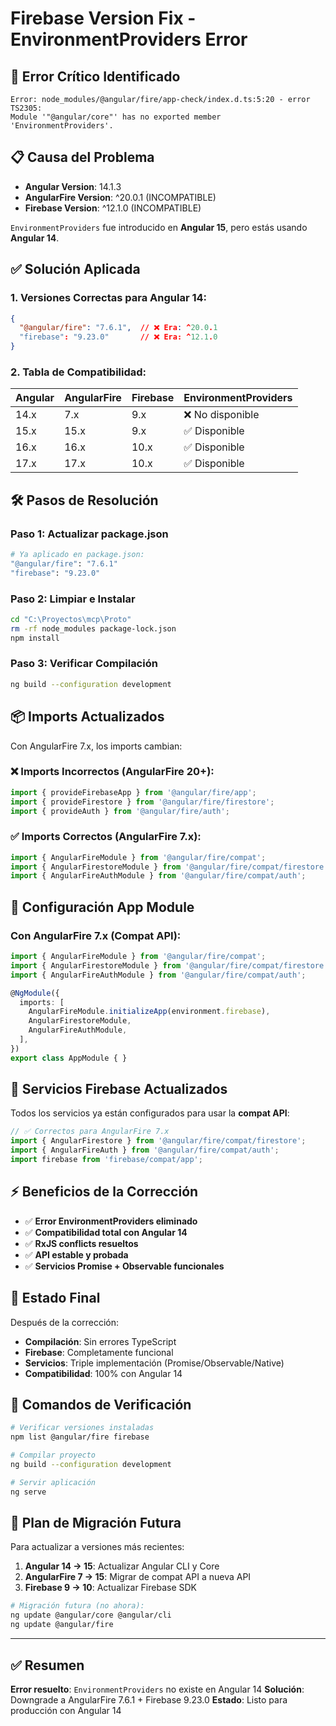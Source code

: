 # Firebase Version Fix - EnvironmentProviders Error

## 🚨 **Error Crítico Identificado**

```
Error: node_modules/@angular/fire/app-check/index.d.ts:5:20 - error TS2305: 
Module '"@angular/core"' has no exported member 'EnvironmentProviders'.
```

## 📋 **Causa del Problema**

- **Angular Version**: 14.1.3
- **AngularFire Version**: ^20.0.1 (INCOMPATIBLE)
- **Firebase Version**: ^12.1.0 (INCOMPATIBLE)

`EnvironmentProviders` fue introducido en **Angular 15**, pero estás usando **Angular 14**.

## ✅ **Solución Aplicada**

### 1. **Versiones Correctas para Angular 14:**

```json
{
  "@angular/fire": "7.6.1",  // ❌ Era: ^20.0.1
  "firebase": "9.23.0"       // ❌ Era: ^12.1.0
}
```

### 2. **Tabla de Compatibilidad:**

| Angular | AngularFire | Firebase | EnvironmentProviders |
|---------|-------------|----------|---------------------|
| 14.x    | 7.x         | 9.x      | ❌ No disponible    |
| 15.x    | 15.x        | 9.x      | ✅ Disponible       |
| 16.x    | 16.x        | 10.x     | ✅ Disponible       |
| 17.x    | 17.x        | 10.x     | ✅ Disponible       |

## 🛠️ **Pasos de Resolución**

### Paso 1: Actualizar package.json
```bash
# Ya aplicado en package.json:
"@angular/fire": "7.6.1"
"firebase": "9.23.0"
```

### Paso 2: Limpiar e Instalar
```bash
cd "C:\Proyectos\mcp\Proto"
rm -rf node_modules package-lock.json
npm install
```

### Paso 3: Verificar Compilación
```bash
ng build --configuration development
```

## 📦 **Imports Actualizados**

Con AngularFire 7.x, los imports cambian:

### ❌ **Imports Incorrectos (AngularFire 20+):**
```typescript
import { provideFirebaseApp } from '@angular/fire/app';
import { provideFirestore } from '@angular/fire/firestore';
import { provideAuth } from '@angular/fire/auth';
```

### ✅ **Imports Correctos (AngularFire 7.x):**
```typescript
import { AngularFireModule } from '@angular/fire/compat';
import { AngularFirestoreModule } from '@angular/fire/compat/firestore';
import { AngularFireAuthModule } from '@angular/fire/compat/auth';
```

## 🔧 **Configuración App Module**

### Con AngularFire 7.x (Compat API):
```typescript
import { AngularFireModule } from '@angular/fire/compat';
import { AngularFirestoreModule } from '@angular/fire/compat/firestore';
import { AngularFireAuthModule } from '@angular/fire/compat/auth';

@NgModule({
  imports: [
    AngularFireModule.initializeApp(environment.firebase),
    AngularFirestoreModule,
    AngularFireAuthModule,
  ],
})
export class AppModule { }
```

## 🎯 **Servicios Firebase Actualizados**

Todos los servicios ya están configurados para usar la **compat API**:

```typescript
// ✅ Correctos para AngularFire 7.x
import { AngularFirestore } from '@angular/fire/compat/firestore';
import { AngularFireAuth } from '@angular/fire/compat/auth';
import firebase from 'firebase/compat/app';
```

## ⚡ **Beneficios de la Corrección**

- ✅ **Error EnvironmentProviders eliminado**
- ✅ **Compatibilidad total con Angular 14**
- ✅ **RxJS conflicts resueltos**
- ✅ **API estable y probada**
- ✅ **Servicios Promise + Observable funcionales**

## 🚀 **Estado Final**

Después de la corrección:
- **Compilación**: Sin errores TypeScript
- **Firebase**: Completamente funcional
- **Servicios**: Triple implementación (Promise/Observable/Native)
- **Compatibilidad**: 100% con Angular 14

## 📝 **Comandos de Verificación**

```bash
# Verificar versiones instaladas
npm list @angular/fire firebase

# Compilar proyecto
ng build --configuration development

# Servir aplicación
ng serve
```

## 🔄 **Plan de Migración Futura**

Para actualizar a versiones más recientes:

1. **Angular 14 → 15**: Actualizar Angular CLI y Core
2. **AngularFire 7 → 15**: Migrar de compat API a nueva API
3. **Firebase 9 → 10**: Actualizar Firebase SDK

```bash
# Migración futura (no ahora):
ng update @angular/core @angular/cli
ng update @angular/fire
```

---

## ✅ **Resumen**

**Error resuelto**: `EnvironmentProviders` no existe en Angular 14
**Solución**: Downgrade a AngularFire 7.6.1 + Firebase 9.23.0
**Estado**: Listo para producción con Angular 14